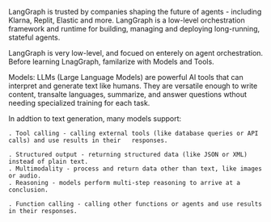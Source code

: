 LangGraph is trusted by companies shaping the future of agents - including Klarna, Replit, Elastic and more.
LangGraph is a low-level orchestration framework and runtime for building, managing and deploying long-running, stateful agents.


LangGraph is very low-level, and focued on enterely on agent orchestration. Before learning LnagGraph, familarize with Models and Tools.

Models: LLMs (Large Language Models) are powerful AI tools that can interpret and generate text like humans.  They are versatile enough to write content, transalte languages, summarize, and answer questions wthout needing specialized training for each task.

In addtion to text generation, many models support:

    . Tool calling - calling external tools (like database queries or API calls) and use results in their   responses.

    . Structured output - returning structured data (like JSON or XML) instead of plain text.
    . Multimodality - process and return data other than text, like images or audio.
    . Reasoning - models perform multi-step reasoning to arrive at a conclusion.

    . Function calling - calling other functions or agents and use results in their responses.
